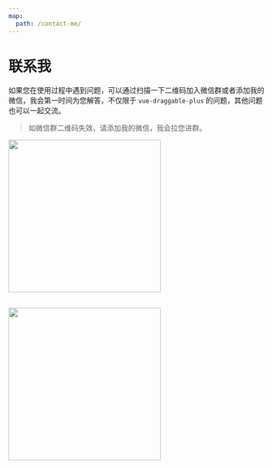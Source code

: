 ```yaml
---
map:
  path: /contact-me/
---
```


# 联系我

如果您在使用过程中遇到问题，可以通过扫描一下二维码加入微信群或者添加我的微信，我会第一时间为您解答，不仅限于 `vue-draggable-plus` 的问题，其他问题也可以一起交流。

> 如微信群二维码失效，请添加我的微信，我会拉您进群。

<img src="https://pub-18696240699f4d72a6461cef5f9df04c.r2.dev/we_chat_group.jpg" width="300" style="margin-bottom: 30px">


<img src="/wechat.png" width="300">
